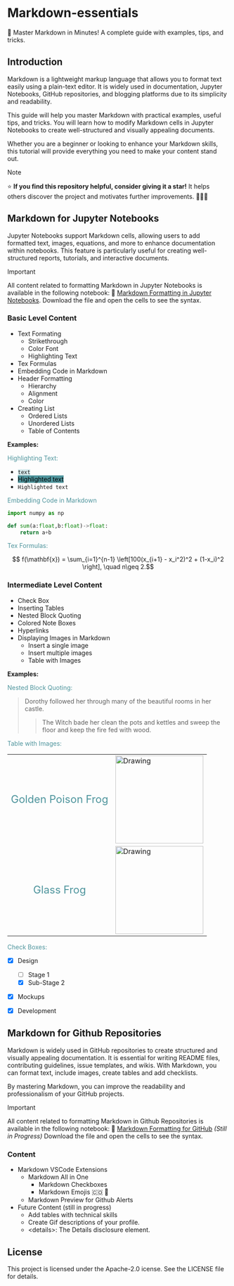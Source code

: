 # Markdown-essentials
🚀 Master Markdown in Minutes! A complete guide with examples, tips, and tricks.


## Introduction

Markdown is a lightweight markup language that allows you to format text easily using a plain-text editor. It is widely used in documentation, Jupyter Notebooks, GitHub repositories, and blogging platforms due to its simplicity and readability.

This guide will help you master Markdown with practical examples, useful tips, and tricks. You will learn how to modify Markdown cells in Jupyter Notebooks to create well-structured and visually appealing documents.

Whether you are a beginner or looking to enhance your Markdown skills, this tutorial will provide everything you need to make your content stand out. 

> [!NOTE]
> ⭐ **If you find this repository helpful, consider giving it a star!** It helps others discover the project and motivates further improvements. :frog::dog:✨


## Markdown for Jupyter Notebooks

Jupyter Notebooks support Markdown cells, allowing users to add formatted text, images, equations, and more to enhance documentation within notebooks. This feature is particularly useful for creating well-structured reports, tutorials, and interactive documents.

> [!IMPORTANT]
> All content related to formatting Markdown in Jupyter Notebooks is available in the following notebook: 🔗 [Markdown Formatting in Jupyter Notebooks](https://github.com/edserranoc/Markdown-essentials/blob/main/Markdown%20Formatting%20in%20Jupyter%20Notebooks.ipynb). Download the file and open the cells to see the syntax.


### Basic Level Content

- Text Formating
    - Strikethrough
    - Color Font
    - Highlighting Text
- Tex Formulas
- Embedding Code in Markdown
- Header Formatting
    - Hierarchy
    - Alignment
    - Color
- Creating List
    - Ordered Lists
    - Unordered Lists
    - Table of Contents

**Examples:**


<span style="color:#4F959D">Highlighting Text:</span>

- <code style="background-color : rgb(214, 234, 236)" >text</code> <br>
- <mark style="background-color: #4F959D">Highlighted text</mark> <br> 
- `Highlighted text`

<font color="#4F959D">Embedding Code in Markdown</font>
    
```python
import numpy as np

def sum(a:float,b:float)->float:
    return a+b
```

<font color="#4F959D">Tex Formulas:</font>

$$ f(\mathbf{x}) = \sum_{i=1}^{n-1} \left[100(x_{i+1} - x_i^2)^2 + (1-x_i)^2 \right],
\quad n\geq 2.$$


### Intermediate Level Content

- Check Box
- Inserting Tables
- Nested Block Quoting
- Colored Note Boxes
- Hyperlinks
- Displaying Images in Markdown
    - Insert a single image
    - Insert multiple images
    - Table with Images   

**Examples:**

<font color="#4F959D">Nested Block Quoting:</font>

> Dorothy followed her through many of the beautiful rooms in her castle.
>> The Witch bade her clean the pots and kettles and sweep the floor and keep the fire fed with wood.

<font color="#4F959D">Table with Images:</font>

<center>
<table>
<tr>
<td> <center><font size="5" color="#4F959D" >Golden Poison Frog </font></center> </td>
<td> <img src="https://www.treehugger.com/thmb/FMhCaytYSaXVh1h5ftgN_aoBeqE=/1500x0/filters:no_upscale():max_bytes(150000):strip_icc()/GettyImages-115042394-19c9bc12e4b241ea94c4fac4130fcb8f.jpg" alt="Drawing" style="width: 200px;"/> </td>    
</tr>
<tr>
<td> <center><font size="5" color="#4F959D" > Glass Frog</font></center> </td>
<td> <img src="https://imagenes.elpais.com/resizer/v2/https%3A%2F%2Fep01.epimg.net%2Felpais%2Fimagenes%2F2017%2F05%2F29%2Fciencia%2F1496047502_788600_1496059078_noticia_fotograma.jpg?auth=ef2cf30ce01c6a9482ec147c0e8c64cbd1d607a68357b185291e0d082420b6e7&width=1960&height=1103&smart=true" alt="Drawing" style="width: 200px;"/> </td>    
</tr>
</table>
</center>

<font color="#4F959D">Check Boxes:</font>
- [x] Design
    - [ ] Stage 1
    - [x] Sub-Stage 2
- [x] Mockups
- [x] Development


## Markdown for Github Repositories

Markdown is widely used in GitHub repositories to create structured and visually appealing documentation. It is essential for writing README files, contributing guidelines, issue templates, and wikis. With Markdown, you can format text, include images, create tables and add checklists.

By mastering Markdown, you can improve the readability and professionalism of your GitHub projects.

> [!IMPORTANT]
> All content related to formatting Markdown in Github Repositories is available in the following notebook:  🔗 [Markdown Formatting for GitHub](https://github.com/edserranoc/Markdown-essentials/blob/main/Format%20-%20Markdown.md) *(Still in Progress)* Download the file and open the cells to see the syntax.

### Content 
- Markdown VSCode Extensions
  - Markdown All in One
    - Markdown Checkboxes
    - Markdown Emojis :colombia: :space_invader:
  - Markdown Preview for Github Alerts
- Future Content (still in progress)
  - Add tables with technical skills
  - Create Gif descriptions of your profile.
  - \<details\>: The Details disclosure element.


## License
This project is licensed under the Apache-2.0 icense. See the LICENSE file for details.

